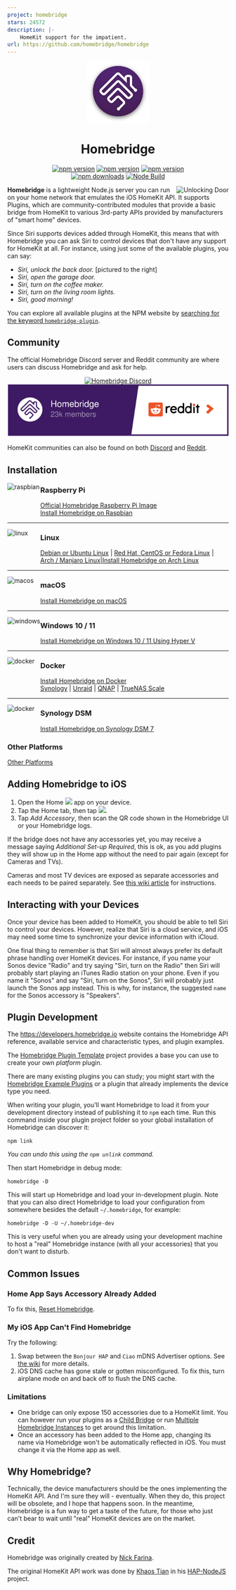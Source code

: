 ```yaml
---
project: homebridge
stars: 24572
description: |-
    HomeKit support for the impatient.
url: https://github.com/homebridge/homebridge
---
```


<p align="center">
  <a href="https://homebridge.io"><img src="https://raw.githubusercontent.com/homebridge/branding/latest/logos/homebridge-color-round-stylized.png" height="140"></a>
</p>

<span align="center">

# Homebridge

<a href="https://www.npmjs.com/package/homebridge"><img title="npm version" src="https://badgen.net/npm/v/homebridge?label=stable"></a>
<a href="https://github.com/homebridge/homebridge/wiki/How-To-Change-Homebridge-Version#manage-beta-version"><img title="npm version" src="https://badgen.net/npm/v/homebridge/beta?label=beta"></a>
<a href="https://github.com/homebridge/homebridge/wiki/How-To-Change-Homebridge-Version#manage-beta-version"><img title="npm version" src="https://badgen.net/npm/v/homebridge/alpha?label=alpha"></a><br>
<a href="https://www.npmjs.com/package/homebridge"><img title="npm downloads" src="https://badgen.net/npm/dt/homebridge"></a>
<a href="https://github.com/homebridge/homebridge/actions/workflows/build.yml"><img title="Node Build" src="https://github.com/homebridge/homebridge/actions/workflows/build.yml/badge.svg"></a>

</span>

<img src="https://media.giphy.com/media/10l79ICohTu4iQ/giphy.gif" align="right" alt="Unlocking Door">

**Homebridge** is a lightweight Node.js server you can run on your home network that emulates the iOS HomeKit API. It supports Plugins, which are community-contributed modules that provide a basic bridge from HomeKit to various 3rd-party APIs provided by manufacturers of "smart home" devices. 

Since Siri supports devices added through HomeKit, this means that with Homebridge you can ask Siri to control devices that don't have any support for HomeKit at all. For instance, using just some of the available plugins, you can say:

 * _Siri, unlock the back door._ [pictured to the right]
 * _Siri, open the garage door._
 * _Siri, turn on the coffee maker._ 
 * _Siri, turn on the living room lights._
 * _Siri, good morning!_

You can explore all available plugins at the NPM website by [searching for the keyword `homebridge-plugin`](https://www.npmjs.com/search?q=homebridge-plugin).

##  Community

The official Homebridge Discord server and Reddit community are where users can discuss Homebridge and ask for help.

<span align="center">

[![Homebridge Discord](https://discordapp.com/api/guilds/432663330281226270/widget.png?style=banner2)](https://discord.gg/kqNCe2D) [![Homebridge Reddit](https://raw.githubusercontent.com/homebridge/homebridge/latest/.github/homebridge-reddit.svg?sanitize=true)](https://www.reddit.com/r/homebridge/)

</span>

HomeKit communities can also be found on both [Discord](https://discord.gg/RcV7fa8) and [Reddit](https://www.reddit.com/r/homekit).

## Installation

<img align="left" src="https://user-images.githubusercontent.com/3979615/59594350-07b45b80-9137-11e9-85fd-e75093ba91a4.png" alt="raspbian" height="75" width="75"/>

### Raspberry Pi

[Official Homebridge Raspberry Pi Image](https://github.com/homebridge/homebridge-raspbian-image/wiki/Getting-Started) <br> [Install Homebridge on Raspbian](https://github.com/homebridge/homebridge/wiki/Install-Homebridge-on-Raspbian)

---

<img align="left" src="https://user-images.githubusercontent.com/3979615/59595664-93c78280-9139-11e9-83dc-4d6f9405e788.png" alt="linux" height="75" width="75"/>

### Linux

[Debian or Ubuntu Linux](https://github.com/homebridge/homebridge/wiki/Install-Homebridge-on-Debian-or-Ubuntu-Linux) |
[Red Hat, CentOS or Fedora Linux](https://github.com/homebridge/homebridge/wiki/Install-Homebridge-on-Red-Hat%2C-CentOS-or-Fedora-Linux) | [Arch / Manjaro Linux|Install Homebridge on Arch Linux](https://github.com/homebridge/homebridge/wiki/Install-Homebridge-on-Arch-Linux) <br>

---

<img align="left" src="https://user-images.githubusercontent.com/3979615/59594157-b015f000-9136-11e9-93cb-c9d9773ec9e8.png" alt="macos" height="75" width="75"/>

### macOS

[Install Homebridge on macOS](https://github.com/homebridge/homebridge/wiki/Install-Homebridge-on-macOS)

---

<img align="left" src="https://user-images.githubusercontent.com/3979615/59593218-e0f52580-9134-11e9-8b77-585755af5d99.png" alt="windows" height="75" width="75"/>

### Windows 10 / 11

[Install Homebridge on Windows 10 / 11 Using Hyper V](https://github.com/homebridge/homebridge/wiki/Install-Homebridge-on-Windows-10-Using-Hyper-V)

---

<img align="left" src="https://user-images.githubusercontent.com/3979615/59594527-56fa8c00-9137-11e9-937b-32092dfcff41.png" alt="docker" height="75" width="75"/>

### Docker

[Install Homebridge on Docker](https://github.com/homebridge/homebridge/wiki/Install-Homebridge-on-Docker)  <br> [Synology](https://github.com/homebridge/docker-homebridge/wiki/Homebridge-on-Synology) | [Unraid](https://github.com/homebridge/docker-homebridge/wiki/Homebridge-on-Unraid) | [QNAP](https://github.com/homebridge/docker-homebridge/wiki/Homebridge-on-QNAP) | [TrueNAS Scale](https://github.com/homebridge/docker-homebridge/wiki/Homebridge-on-TrueNAS-Scale)

---

<img align="left" src="https://user-images.githubusercontent.com/3979615/78118531-dc46f700-7452-11ea-95e5-977f79d1904f.png" alt="docker" height="75" width="75"/>

### Synology DSM

[Install Homebridge on Synology DSM 7](https://github.com/homebridge/homebridge/wiki/Install-Homebridge-on-Synology-DSM)

### Other Platforms

[Other Platforms](https://github.com/homebridge/homebridge/wiki/Other-Platforms)

## Adding Homebridge to iOS

1. Open the Home <img src="https://user-images.githubusercontent.com/3979615/78010622-4ea1d380-738e-11ea-8a17-e6a465eeec35.png" height="16.42px"> app on your device.
2. Tap the Home tab, then tap <img src="https://user-images.githubusercontent.com/3979615/78010869-9aed1380-738e-11ea-9644-9f46b3633026.png" height="16.42px">.
3. Tap *Add Accessory*, then scan the QR code shown in the Homebridge UI or your Homebridge logs.

If the bridge does not have any accessories yet, you may receive a message saying *Additional Set-up Required*, this is ok, as you add plugins they will show up in the Home app without the need to pair again (except for Cameras and TVs).

Cameras and most TV devices are exposed as separate accessories and each needs to be paired separately. See [this wiki article](https://github.com/homebridge/homebridge/wiki/Connecting-Homebridge-To-HomeKit#how-to-add-homebridge-cameras--tvs) for instructions.

## Interacting with your Devices

Once your device has been added to HomeKit, you should be able to tell Siri to control your devices. However, realize that Siri is a cloud service, and iOS may need some time to synchronize your device information with iCloud.

One final thing to remember is that Siri will almost always prefer its default phrase handling over HomeKit devices. For instance, if you name your Sonos device "Radio" and try saying "Siri, turn on the Radio" then Siri will probably start playing an iTunes Radio station on your phone. Even if you name it "Sonos" and say "Siri, turn on the Sonos", Siri will probably just launch the Sonos app instead. This is why, for instance, the suggested `name` for the Sonos accessory is "Speakers".

## Plugin Development

The https://developers.homebridge.io website contains the Homebridge API reference, available service and characteristic types, and plugin examples.

The [Homebridge Plugin Template](https://github.com/homebridge/homebridge-plugin-template) project provides a base you can use to create your own *platform* plugin.

There are many existing plugins you can study; you might start with the [Homebridge Example Plugins](https://github.com/homebridge/homebridge-examples) or a plugin that already implements the device type you need.

When writing your plugin, you'll want Homebridge to load it from your development directory instead of publishing it to `npm` each time. Run this command inside your plugin project folder so your global installation of Homebridge can discover it:


```shell
npm link
```

*You can undo this using the `npm unlink` command.*

Then start Homebridge in debug mode:

```shell
homebridge -D
```

This will start up Homebridge and load your in-development plugin. Note that you can also direct Homebridge to load your configuration from somewhere besides the default `~/.homebridge`, for example:

```shell
homebridge -D -U ~/.homebridge-dev
```

This is very useful when you are already using your development machine to host a "real" Homebridge instance (with all your accessories) that you don't want to disturb.

## Common Issues

### Home App Says Accessory Already Added

To fix this, [Reset Homebridge](https://github.com/homebridge/homebridge/wiki/Connecting-Homebridge-To-HomeKit#how-to-reset-homebridge).

### My iOS App Can't Find Homebridge

Try the following:

  1. Swap between the `Bonjour HAP` and `Ciao` mDNS Advertiser options. See [the wiki](https://github.com/homebridge/homebridge/wiki/mDNS-Options) for more details.
  2. iOS DNS cache has gone stale or gotten misconfigured. To fix this, turn airplane mode on and back off to flush the DNS cache. 

### Limitations

 * One bridge can only expose 150 accessories due to a HomeKit limit. You can however run your plugins as a [Child Bridge](https://github.com/homebridge/homebridge/wiki/Child-Bridges) or run [Multiple Homebridge Instances](https://github.com/homebridge/homebridge-config-ui-x/wiki/Homebridge-Service-Command#multiple-instances) to get around this limitation.
 * Once an accessory has been added to the Home app, changing its name via Homebridge won't be automatically reflected in iOS. You must change it via the Home app as well.

## Why Homebridge?

Technically, the device manufacturers should be the ones implementing the HomeKit API. And I'm sure they will - eventually. When they do, this project will be obsolete, and I hope that happens soon. In the meantime, Homebridge is a fun way to get a taste of the future, for those who just can't bear to wait until "real" HomeKit devices are on the market.

## Credit

Homebridge was originally created by [Nick Farina](https://twitter.com/nfarina).

The original HomeKit API work was done by [Khaos Tian](https://twitter.com/khaost) in his [HAP-NodeJS](https://github.com/homebridge/HAP-NodeJS) project.

